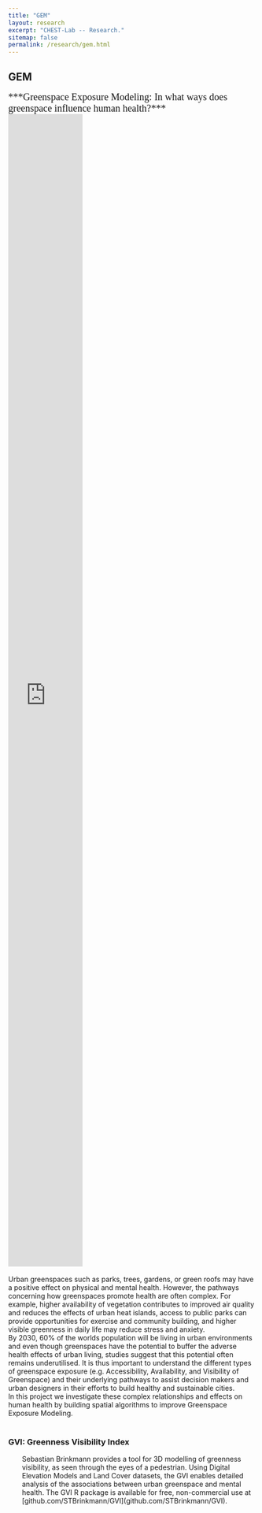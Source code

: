 ```yaml
---
title: "GEM"
layout: research
excerpt: "CHEST-Lab -- Research."
sitemap: false
permalink: /research/gem.html
---
```


## GEM
<span style="font-family:Times; font-size:20px; line-height: normal;">
***Greenspace Exposure Modeling: In what ways does greenspace influence human health?***<br>
</span>
<iframe frameborder="0" scrolling="no" seamless="seamless" style="display:block; width:30%; height:60%;" src="https://datageobrinkmann.be/VGVI_out.html"></iframe>
<br />
Urban greenspaces such as parks, trees, gardens, or green roofs may have a positive effect on physical and mental health. However, the pathways concerning how greenspaces promote health are often complex. For example, higher availability of vegetation contributes to improved air quality and reduces the effects of urban heat islands, access to public parks can provide opportunities for exercise and community building, and higher visible greenness in daily life may reduce stress and anxiety.<br>
By 2030, 60% of the worlds population will be living in urban environments and even though greenspaces have the potential to buffer the adverse health effects of urban living, studies suggest that this potential often remains underutilised. It is thus important to understand the different types of greenspace exposure (e.g. Accessibility, Availability, and Visibility of Greenspace) and their underlying pathways to assist decision makers and urban designers in their efforts to build healthy and sustainable cities.<br>
In this project we investigate these complex relationships and effects on human health by building spatial algorithms to improve Greenspace Exposure Modeling.<br><br>

### GVI: Greenness Visibility Index
<div style="margin-left: 2em;">
Sebastian Brinkmann provides a tool for 3D modelling of greenness visibility, as seen through the eyes of a pedestrian. Using Digital Elevation Models and Land Cover datasets, the GVI enables detailed analysis of the associations between urban greenspace and mental health. The GVI R package is available for free, non-commercial use at [github.com/STBrinkmann/GVI](github.com/STBrinkmann/GVI).
</div>
